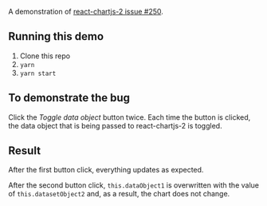 A demonstration of [react-chartjs-2 issue #250](https://github.com/jerairrest/react-chartjs-2/issues/250).

## Running this demo

1. Clone this repo
2. `yarn`
3. `yarn start`

## To demonstrate the bug

Click the *Toggle data object* button twice. Each time the button is clicked,
the data object that is being passed to react-chartjs-2 is toggled.

## Result

After the first button click, everything updates as expected.

After the second button click, `this.dataObject1` is overwritten with the value
of `this.datasetObject2` and, as a result, the chart does not change.
